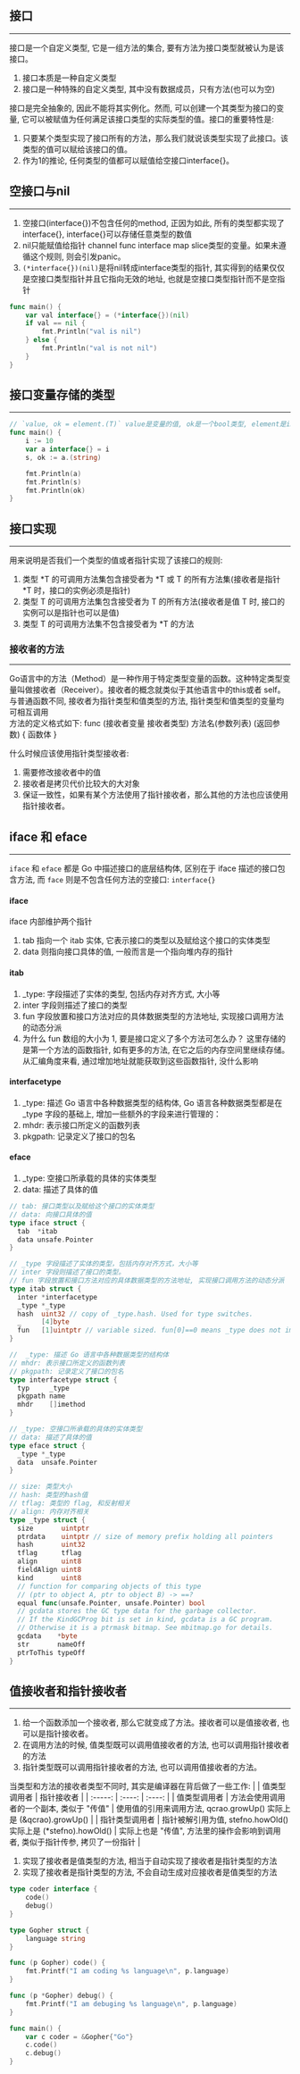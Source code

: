 ## 接口
---
接口是一个自定义类型, 它是一组方法的集合, 要有方法为接口类型就被认为是该接口。

1. 接口本质是一种自定义类型
2. 接口是一种特殊的自定义类型, 其中没有数据成员，只有方法(也可以为空)


接口是完全抽象的, 因此不能将其实例化。然而, 可以创建一个其类型为接口的变量, 它可以被赋值为任何满足该接口类型的实际类型的值。接口的重要特性是:

1. 只要某个类型实现了接口所有的方法，那么我们就说该类型实现了此接口。该类型的值可以赋给该接口的值。
2. 作为1的推论, 任何类型的值都可以赋值给空接口interface{}。

## 空接口与nil
---
1. 空接口(interface{})不包含任何的method, 正因为如此, 所有的类型都实现了interface{}, interface{}可以存储任意类型的数值
2. nil只能赋值给指针 channel func interface map slice类型的变量。如果未遵循这个规则, 则会引发panic。
3. `(*interface{})(nil)`是将nil转成interface类型的指针, 其实得到的结果仅仅是空接口类型指针并且它指向无效的地址, 也就是空接口类型指针而不是空指针

```go
func main() {
	var val interface{} = (*interface{})(nil)
	if val == nil {
		fmt.Println("val is nil")
	} else {
		fmt.Println("val is not nil")
	}
}
```


## 接口变量存储的类型
---
```go
// `value, ok = element.(T)` value是变量的值, ok是一个bool类型, element是interface变量, T是断言的类型。如果element里面确实存储了T类型的数值, 那么ok返回true, 否则返回false。
func main() {
	i := 10
	var a interface{} = i
	s, ok := a.(string)

	fmt.Println(a)
	fmt.Println(s)
	fmt.Println(ok)
}
```

## 接口实现
---
用来说明是否我们一个类型的值或者指针实现了该接口的规则:

1. 类型 *T 的可调用方法集包含接受者为 *T 或 T 的所有方法集(接收者是指针 *T 时，接口的实例必须是指针)
2. 类型 T 的可调用方法集包含接受者为 T 的所有方法(接收者是值 T 时, 接口的实例可以是指针也可以是值)
3. 类型 T 的可调用方法集不包含接受者为 *T 的方法

### 接收者的方法
---
Go语言中的方法（Method）是一种作用于特定类型变量的函数。这种特定类型变量叫做接收者（Receiver）。接收者的概念就类似于其他语言中的this或者 self。
与普通函数不同, 接收者为指针类型和值类型的方法, 指针类型和值类型的变量均可相互调用  
方法的定义格式如下:
func (接收者变量 接收者类型) 方法名(参数列表) (返回参数) {
    函数体
}

什么时候应该使用指针类型接收者:
1. 需要修改接收者中的值
2. 接收者是拷贝代价比较大的大对象
3. 保证一致性，如果有某个方法使用了指针接收者，那么其他的方法也应该使用指针接收者。

## iface 和 eface
---
`iface` 和 `eface` 都是 Go 中描述接口的底层结构体, 区别在于 iface 描述的接口包含方法, 而 `face` 则是不包含任何方法的空接口: `interface{}`

#### iface
iface 内部维护两个指针
1. tab 指向一个 itab 实体, 它表示接口的类型以及赋给这个接口的实体类型
2. data 则指向接口具体的值, 一般而言是一个指向堆内存的指针

#### itab
1. _type: 字段描述了实体的类型, 包括内存对齐方式, 大小等
2. inter 字段则描述了接口的类型
3. fun 字段放置和接口方法对应的具体数据类型的方法地址, 实现接口调用方法的动态分派
4. 为什么 fun 数组的大小为 1, 要是接口定义了多个方法可怎么办？
这里存储的是第一个方法的函数指针, 如有更多的方法, 在它之后的内存空间里继续存储。从汇编角度来看, 通过增加地址就能获取到这些函数指针, 没什么影响

#### interfacetype
1. _type: 描述 Go 语言中各种数据类型的结构体, Go 语言各种数据类型都是在 _type 字段的基础上, 增加一些额外的字段来进行管理的：
2. mhdr: 表示接口所定义的函数列表
3. pkgpath: 记录定义了接口的包名

#### eface
1. _type: 空接口所承载的具体的实体类型
2. data: 描述了具体的值

```go
// tab: 接口类型以及赋给这个接口的实体类型
// data: 向接口具体的值
type iface struct {
  tab  *itab 
  data unsafe.Pointer
}

// _type 字段描述了实体的类型，包括内存对齐方式，大小等
// inter 字段则描述了接口的类型。
// fun 字段放置和接口方法对应的具体数据类型的方法地址, 实现接口调用方法的动态分派
type itab struct {
  inter *interfacetype
  _type *_type
  hash  uint32 // copy of _type.hash. Used for type switches.
  _     [4]byte
  fun   [1]uintptr // variable sized. fun[0]==0 means _type does not implement inter.
}

//  _type: 描述 Go 语言中各种数据类型的结构体
// mhdr: 表示接口所定义的函数列表
// pkgpath: 记录定义了接口的包名
type interfacetype struct {
  typ     _type
  pkgpath name
  mhdr    []imethod
}

// _type: 空接口所承载的具体的实体类型
// data: 描述了具体的值
type eface struct {
  _type *_type
  data  unsafe.Pointer
}

// size: 类型大小
// hash: 类型的hash值
// tflag: 类型的 flag, 和反射相关
// align: 内存对齐相关
type _type struct {
  size       uintptr
  ptrdata    uintptr // size of memory prefix holding all pointers
  hash       uint32
  tflag      tflag
  align      uint8
  fieldAlign uint8
  kind       uint8
  // function for comparing objects of this type
  // (ptr to object A, ptr to object B) -> ==?
  equal func(unsafe.Pointer, unsafe.Pointer) bool
  // gcdata stores the GC type data for the garbage collector.
  // If the KindGCProg bit is set in kind, gcdata is a GC program.
  // Otherwise it is a ptrmask bitmap. See mbitmap.go for details.
  gcdata    *byte
  str       nameOff
  ptrToThis typeOff
}
```

## 值接收者和指针接收者
---
1. 给一个函数添加一个接收者, 那么它就变成了方法。接收者可以是值接收者, 也可以是指针接收者。
2. 在调用方法的时候, 值类型既可以调用值接收者的方法, 也可以调用指针接收者的方法
3. 指针类型既可以调用指针接收者的方法, 也可以调用值接收者的方法。

当类型和方法的接收者类型不同时, 其实是编译器在背后做了一些工作:
| | 值类型调用者 | 指针接收者 | 
| :-----: | :----: | :----: |
| 值类型调用者 | 方法会使用调用者的一个副本, 类似于 "传值" | 使用值的引用来调用方法, qcrao.growUp() 实际上是 (&qcrao).growUp() |
| 指针类型调用者 | 指针被解引用为值, stefno.howOld() 实际上是 (*stefno).howOld() | 实际上也是 "传值", 方法里的操作会影响到调用者, 类似于指针传参, 拷贝了一份指针 |


1. 实现了接收者是值类型的方法, 相当于自动实现了接收者是指针类型的方法
2. 实现了接收者是指针类型的方法, 不会自动生成对应接收者是值类型的方法

```go
type coder interface {
	code()
	debug()
}

type Gopher struct {
	language string
}

func (p Gopher) code() {
	fmt.Printf("I am coding %s language\n", p.language)
}

func (p *Gopher) debug() {
	fmt.Printf("I am debuging %s language\n", p.language)
}

func main() {
	var c coder = &Gopher{"Go"}
	c.code()
	c.debug()
}
```